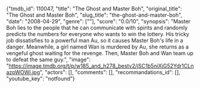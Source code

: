 {"tmdb_id": 110047, "title": "The Ghost and Master Boh", "original_title": "The Ghost and Master Boh", "slug_title": "the-ghost-and-master-boh", "date": "2008-04-29", "genre": [""], "score": "0.0/10", "synopsis": "Master Boh lies to the people that he can communicate with spirits and randomly predicts the numbers for everyone who wants to win the lottery. His tricky job dissatisfies to a powerful man Au, so it causes Master Boh's life in a danger. Meanwhile, a girl named Wan is murdered by Au, she returns as a vengeful ghost waiting for the revenge. Then, Master Boh and Wan team up to defeat the same guy.", "image": "https://image.tmdb.org/t/p/w185_and_h278_bestv2/jSC1b5niXiG52Ydr1CLnazpWOWi.jpg", "actors": [], "comments": [], "recommandations_id": [], "youtube_key": "notfound"}